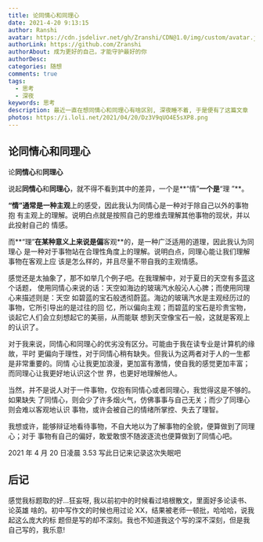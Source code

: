 ```yaml
---
title: 论同情心和同理心
date: 2021-4-20 9:13:15
author: Ranshi
avatar: https://cdn.jsdelivr.net/gh/Zranshi/CDN@1.0/img/custom/avatar.jpg
authorLink: https://github.com/Zranshi
authorAbout: 成为更好的自己，才能守护最好的你
authorDesc:
categories: 随想
comments: true
tags:
  - 思考
  - 深夜
keywords: 思考
description: 最近一直在想同情心和同理心有啥区别, 深夜睡不着, 于是便有了这篇文章
photos: https://i.loli.net/2021/04/20/Dz3V9qUO4E5sXP8.png
---
```


## 论同情心和同理心

论**同情心**和**同理心**

说起**同情心**和**同理心**，就不得不看到其中的差异，一个是**“情”**一个是**“理
”**。

**“情”**通常是一种**主观**上的感受，因此我认为同情心是一种对于除自己以外的事物抱
有主观上的理解。说明白点就是按照自己的思维去理解其他事物的现状，并以此投射自己的
情感。

而**“理”**在某种意义上来说是偏**客观**的，是一种广泛适用的道理，因此我认为同理心
是一种对于事物站在合理性角度上的理解。说明白点，同理心能让我们理解事物在客观上应
该是怎么样的，并且尽量不带自我的主观情感。

感觉还是太抽象了，那不如举几个例子吧。在我理解中，对于夏日的天空有多蓝这个话题，
使用同情心来说的话：天空如海边的玻璃汽水般沁人心脾；而使用同理心来描述则是：天空
如碧蓝的宝石般透彻蔚蓝。海边的玻璃汽水是主观经历过的事物，它所引导出的是过往的回
忆，所以偏向主观；而碧蓝的宝石是珍贵宝物，谈起它人们会立刻想起它的美丽，从而能联
想到天空像宝石一般，这就是客观上的认识了。

对于我来说，同情心和同理心的优劣没有区分。可能由于我在读专业是计算机的缘故，平时
更偏向于理性，对于同情心稍有缺失。但我认为这两者对于人的一生都是非常重要的。同情
心让我更加浪漫，更加富有激情，使自我的感觉更加丰富；而同理心让我更好地认识这个世
界，也更好地理解他人。

当然，并不是说人对于一件事物，仅抱有同情心或者同理心，我觉得这是不够的。如果缺失
了同情心，则会少了许多烟火气，仿佛事事与自己无关；而少了同理心则会难以客观地认识
事物，或许会被自己的情绪所掌控、失去了理智。

我想或许，能够辩证地看待事物，不自大地以为了解事物的全貌，便算做到了同理心；对于
事物有自己的偏好，敢爱敢恨不随波逐流也便算做到了同情心吧。

2021 年 4 月 20 日凌晨 3.53 写此日记来记录这次失眠吧

## 后记

感觉我标题取的好...狂妄呀, 我以前初中的时候看过培根散文，里面好多论读书、论英雄
啥的。初中写作文的时候也用过论 XX，结果被老师一顿批，哈哈哈，说我起这么庞大的标
题但是写的却不深刻。我也不知道我这个写的深不深刻，但是我自己写的，我乐意!

